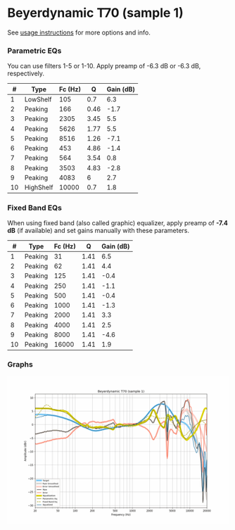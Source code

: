 # Beyerdynamic T70 (sample 1)
See [usage instructions](https://github.com/jaakkopasanen/AutoEq#usage) for more options and info.

### Parametric EQs
You can use filters 1-5 or 1-10. Apply preamp of -6.3 dB or -6.3 dB, respectively.

|   # | Type      |   Fc (Hz) |    Q |   Gain (dB) |
|-----|-----------|-----------|------|-------------|
|   1 | LowShelf  |       105 | 0.7  |         6.3 |
|   2 | Peaking   |       166 | 0.46 |        -1.7 |
|   3 | Peaking   |      2305 | 3.45 |         5.5 |
|   4 | Peaking   |      5626 | 1.77 |         5.5 |
|   5 | Peaking   |      8516 | 1.26 |        -7.1 |
|   6 | Peaking   |       453 | 4.86 |        -1.4 |
|   7 | Peaking   |       564 | 3.54 |         0.8 |
|   8 | Peaking   |      3503 | 4.83 |        -2.8 |
|   9 | Peaking   |      4083 | 6    |         2.7 |
|  10 | HighShelf |     10000 | 0.7  |         1.8 |

### Fixed Band EQs
When using fixed band (also called graphic) equalizer, apply preamp of **-7.4 dB** (if available) and set gains manually with these parameters.

|   # | Type    |   Fc (Hz) |    Q |   Gain (dB) |
|-----|---------|-----------|------|-------------|
|   1 | Peaking |        31 | 1.41 |         6.5 |
|   2 | Peaking |        62 | 1.41 |         4.4 |
|   3 | Peaking |       125 | 1.41 |        -0.4 |
|   4 | Peaking |       250 | 1.41 |        -1.1 |
|   5 | Peaking |       500 | 1.41 |        -0.4 |
|   6 | Peaking |      1000 | 1.41 |        -1.3 |
|   7 | Peaking |      2000 | 1.41 |         3.3 |
|   8 | Peaking |      4000 | 1.41 |         2.5 |
|   9 | Peaking |      8000 | 1.41 |        -4.6 |
|  10 | Peaking |     16000 | 1.41 |         1.9 |

### Graphs
![](./Beyerdynamic%20T70%20(sample%201).png)
